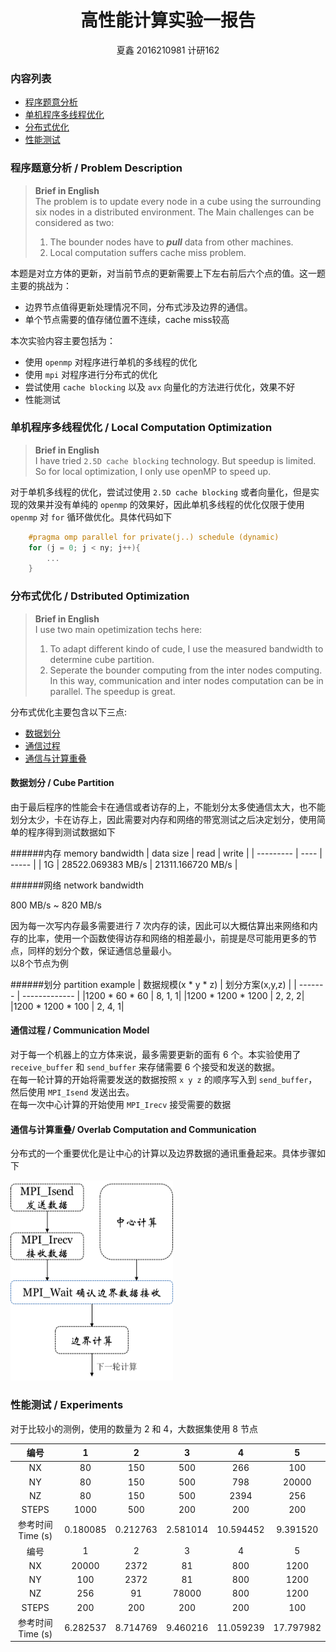 # <center> 高性能计算实验一报告

<center>夏鑫 2016210981 计研162</center>


### 内容列表
- [程序题意分析](#problem)  
- [单机程序多线程优化](#single)  
- [分布式优化](#multi)
- [性能测试](#experiment)

### <a name="problem"></a> 程序题意分析 / Problem Description

> <strong>Brief in English </strong>   
> The problem is to update every node in a cube using the surrounding six nodes in a distributed environment. The Main challenges can be considered as two:  
> 1. The bounder nodes have to ***pull*** data from other machines.  
> 2. Local computation suffers cache miss problem.

本题是对立方体的更新，对当前节点的更新需要上下左右前后六个点的值。这一题主要的挑战为：

- 边界节点值得更新处理情况不同，分布式涉及边界的通信。  
- 单个节点需要的值存储位置不连续，cache miss较高

本次实验内容主要包括为：

- 使用 `openmp` 对程序进行单机的多线程的优化
- 使用 `mpi` 对程序进行分布式的优化
- 尝试使用 `cache blocking` 以及 `avx` 向量化的方法进行优化，效果不好
- 性能测试

### <a name="single"></a> 单机程序多线程优化 / Local Computation Optimization

> <strong>Brief in English </strong>   
> I have tried `2.5D cache blocking` technology. But speedup is limited. So for local optimization, I only use openMP to speed up.

对于单机多线程的优化，尝试过使用 `2.5D cache blocking` 或者向量化，但是实现的效果并没有单纯的 `openmp` 的效果好，因此单机多线程的优化仅限于使用 `openmp` 对 `for` 循环做优化。具体代码如下

```c
	#pragma omp parallel for private(j..) schedule (dynamic)
    for (j = 0; j < ny; j++){
        ...
    }
```

### <a name="multi"></a> 分布式优化 / Dstributed Optimization

> <strong>Brief in English </strong>  
> I use two main opetimization techs here:  
> 1. To adapt different kindo of cude, I use the measured bandwidth to determine cube partition.  
> 2. Seperate the bounder computing from the inter nodes computing. In this way, communication and inter nodes computation can be in parallel. The speedup is great.

分布式优化主要包含以下三点:

- [数据划分](#multi_par)
- [通信过程](#multi_com)
- [通信与计算重叠](#multi_overlap)

#### <a name="multi_par"></a>数据划分 / Cube Partition

由于最后程序的性能会卡在通信或者访存的上，不能划分太多使通信太大，也不能划分太少，卡在访存上，因此需要对内存和网络的带宽测试之后决定划分，使用简单的程序得到测试数据如下


######内存 memory bandwidth
| data size | read | write |
| --------- | ---- | ----- |
| 1G        | 28522.069383 MB/s | 21311.166720 MB/s |

######网络 network bandwidth

800 MB/s ~ 820 MB/s

因为每一次写内存最多需要进行 7 次内存的读，因此可以大概估算出来网络和内存的比率，使用一个函数使得访存和网络的相差最小，前提是尽可能用更多的节点，同样的划分个数，保证通信总量最小。  
以8个节点为例

######划分 partition example
| 数据规模(x * y * z) | 划分方案(x,y,z) |
| ------- | ------------- |
|1200 * 60 * 60 | 8, 1, 1|
|1200 * 1200 * 1200 | 2, 2, 2|
|1200 * 1200 * 100 | 2, 4, 1|

#### <a name="multi_com"></a>通信过程 / Communication Model

对于每一个机器上的立方体来说，最多需要更新的面有 6 个。本实验使用了 `receive_buffer` 和 `send_buffer` 来存储需要 6 个接受和发送的数据。  
在每一轮计算的开始将需要发送的数据按照 `x y z` 的顺序写入到 `send_buffer`，然后使用 `MPI_Isend` 发送出去。  
在每一次中心计算的开始使用 `MPI_Irecv` 接受需要的数据

#### <a name="multi_overlap"></a>通信与计算重叠/ Overlab Computation and Communication

分布式的一个重要优化是让中心的计算以及边界数据的通讯重叠起来。具体步骤如下  

<img src="lab2_pro_2.png" width="260" height="320" />

### <a name="experiment"></a>性能测试 / Experiments

对于比较小的测例，使用的数量为 2 和 4，大数据集使用 8 节点

| 编号 | 1 | 2 | 3 | 4 | 5 |
| :-----: | :----: | :----: | :----: | :----: | :----: |
| NX | 80 | 150 | 500 | 266 | 100 |
| NY | 80 | 150 | 500 | 798 | 20000 |
| NZ | 80 | 150 | 500 | 2394 | 256 |
| STEPS | 1000 | 500 | 200 | 200 | 200 |
| 参考时间 Time (s) | 0.180085 | 0.212763 | 2.581014 | 10.594452 | 9.391520 |
| 编号 | 1 | 2 | 3 | 4 | 5 |
| NX | 20000 | 2372 | 81 | 800 | 1200 |
| NY | 100 | 2372 | 81 | 800 | 1200 |
| NZ | 256 | 91 | 78000 | 800 | 1200 |
| STEPS | 200 | 200 | 200 | 200 | 100 |
| 参考时间 Time (s) | 6.282537 | 8.714769 | 9.460216 | 11.059239 | 17.797982 |